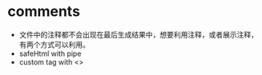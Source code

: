 # comments

- 文件中的注释都不会出现在最后生成结果中，想要利用注释，或者展示注释，有两个方式可以利用。
- safeHtml with pipe
- custom tag with <>

